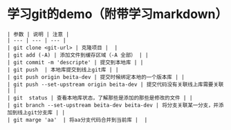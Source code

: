 # 学习git的demo（附带学习markdown）

    | 参数 | 说明 | 注意 |
    | --- | --- | --- |
    | git clone <git-url> | 克隆项目 |  |
    | git add (-A) | 添加文件到缓存区域（-A 全部） | |
    | git commit -m 'descripte' | 提交到本地库 | | 
    | git push  | 本地库提交到线上git库 | | 
    | git push origin beita-dev | 提交时候绑定本地的一个版本库 | |
    | git push --set-upstream origin beita-dev | 提交代码没有关联线上库需要关联 | |
    | git  status | 查看本地库状态，了解那些是添加的那些是修改的文件 | | 
    | git branch --set-upstream beita-dev beita-dev | 将分支关联某一分支，并添加到线上git分支库 | |
    | git marge 'aa'  | 将aa分支代码合并到当前库 |  |
     


